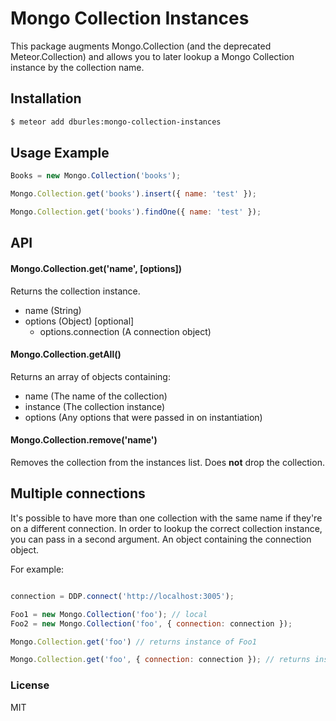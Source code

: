 Mongo Collection Instances
===============

This package augments Mongo.Collection (and the deprecated Meteor.Collection) and allows you to later lookup a Mongo Collection instance by the collection name.

## Installation

```sh
$ meteor add dburles:mongo-collection-instances
```

## Usage Example

```js
Books = new Mongo.Collection('books');

Mongo.Collection.get('books').insert({ name: 'test' });

Mongo.Collection.get('books').findOne({ name: 'test' });
```

## API

#### Mongo.Collection.get('name', [options])

Returns the collection instance.

 - name (String)
 - options (Object) [optional]
   - options.connection (A connection object)

#### Mongo.Collection.getAll()

Returns an array of objects containing:
 - name (The name of the collection)
 - instance (The collection instance)
 - options (Any options that were passed in on instantiation)

#### Mongo.Collection.remove('name')

Removes the collection from the instances list. Does **not** drop the collection.


## Multiple connections

It's possible to have more than one collection with the same name if they're on a different connection.
In order to lookup the correct collection instance, you can pass in a second argument. An object containing the connection object.

For example:


```js

connection = DDP.connect('http://localhost:3005');

Foo1 = new Mongo.Collection('foo'); // local
Foo2 = new Mongo.Collection('foo', { connection: connection });

Mongo.Collection.get('foo') // returns instance of Foo1

Mongo.Collection.get('foo', { connection: connection }); // returns instance of Foo2
```

### License

MIT
